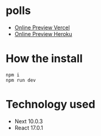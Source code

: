 # polls
- [Online Preview Vercel](https://polls.yclplt.vercel.app/ "Online Preview vercel")
- [Online Preview Heroku](https://marvel-movie-character.herokuapp.com// "Online Preview Heroku")

# How the install
```
npm i
npm run dev
```

# Technology used
- Next 10.0.3
- React 17.0.1
